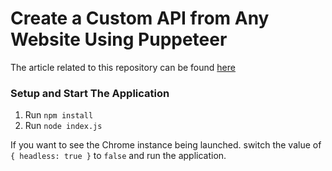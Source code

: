 # Create a Custom API from Any Website Using Puppeteer

The article related to this repository can be found [here](https://www.freecodecamp.org/news/create-api-website-using-puppeteer/)

### Setup and Start The Application

1. Run `npm install`
2. Run `node index.js`

If you want to see the Chrome instance being launched. switch the value of `{ headless: true }` to `false` and run the application.
